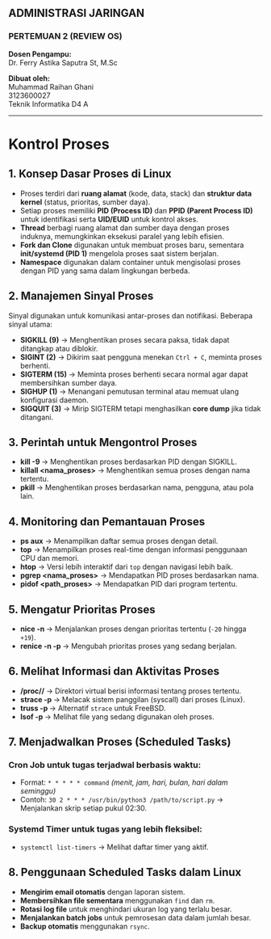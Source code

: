 ## ADMINISTRASI JARINGAN

### PERTEMUAN 2 (REVIEW OS)

**Dosen Pengampu:**  
Dr. Ferry Astika Saputra St, M.Sc

**Dibuat oleh:**  
Muhammad Raihan Ghani  
3123600027  
Teknik Informatika D4 A  

---

# Kontrol Proses

## 1. Konsep Dasar Proses di Linux
- Proses terdiri dari **ruang alamat** (kode, data, stack) dan **struktur data kernel** (status, prioritas, sumber daya).
- Setiap proses memiliki **PID (Process ID)** dan **PPID (Parent Process ID)** untuk identifikasi serta **UID/EUID** untuk kontrol akses.
- **Thread** berbagi ruang alamat dan sumber daya dengan proses induknya, memungkinkan eksekusi paralel yang lebih efisien.
- **Fork dan Clone** digunakan untuk membuat proses baru, sementara **init/systemd (PID 1)** mengelola proses saat sistem berjalan.
- **Namespace** digunakan dalam container untuk mengisolasi proses dengan PID yang sama dalam lingkungan berbeda.

## 2. Manajemen Sinyal Proses
Sinyal digunakan untuk komunikasi antar-proses dan notifikasi. Beberapa sinyal utama:
- **SIGKILL (9)** → Menghentikan proses secara paksa, tidak dapat ditangkap atau diblokir.
- **SIGINT (2)** → Dikirim saat pengguna menekan `Ctrl + C`, meminta proses berhenti.
- **SIGTERM (15)** → Meminta proses berhenti secara normal agar dapat membersihkan sumber daya.
- **SIGHUP (1)** → Menangani pemutusan terminal atau memuat ulang konfigurasi daemon.
- **SIGQUIT (3)** → Mirip SIGTERM tetapi menghasilkan **core dump** jika tidak ditangani.

## 3. Perintah untuk Mengontrol Proses
- **kill -9 <PID>** → Menghentikan proses berdasarkan PID dengan SIGKILL.
- **killall <nama_proses>** → Menghentikan semua proses dengan nama tertentu.
- **pkill <kriteria>** → Menghentikan proses berdasarkan nama, pengguna, atau pola lain.

## 4. Monitoring dan Pemantauan Proses
- **ps aux** → Menampilkan daftar semua proses dengan detail.
- **top** → Menampilkan proses real-time dengan informasi penggunaan CPU dan memori.
- **htop** → Versi lebih interaktif dari `top` dengan navigasi lebih baik.
- **pgrep <nama_proses>** → Mendapatkan PID proses berdasarkan nama.
- **pidof <path_proses>** → Mendapatkan PID dari program tertentu.

## 5. Mengatur Prioritas Proses
- **nice -n <nilai> <command>** → Menjalankan proses dengan prioritas tertentu (`-20` hingga `+19`).
- **renice -n <nilai> -p <PID>** → Mengubah prioritas proses yang sedang berjalan.

## 6. Melihat Informasi dan Aktivitas Proses
- **/proc/<PID>/** → Direktori virtual berisi informasi tentang proses tertentu.
- **strace -p <PID>** → Melacak sistem panggilan (syscall) dari proses (Linux).
- **truss -p <PID>** → Alternatif `strace` untuk FreeBSD.
- **lsof -p <PID>** → Melihat file yang sedang digunakan oleh proses.

## 7. Menjadwalkan Proses (Scheduled Tasks)
### **Cron Job** untuk tugas terjadwal berbasis waktu:
- Format: `* * * * * command` *(menit, jam, hari, bulan, hari dalam seminggu)*
- Contoh: `30 2 * * * /usr/bin/python3 /path/to/script.py` → Menjalankan skrip setiap pukul 02:30.

### **Systemd Timer** untuk tugas yang lebih fleksibel:
- `systemctl list-timers` → Melihat daftar timer yang aktif.

## 8. Penggunaan Scheduled Tasks dalam Linux
- **Mengirim email otomatis** dengan laporan sistem.
- **Membersihkan file sementara** menggunakan `find` dan `rm`.
- **Rotasi log file** untuk menghindari ukuran log yang terlalu besar.
- **Menjalankan batch jobs** untuk pemrosesan data dalam jumlah besar.
- **Backup otomatis** menggunakan `rsync`.
